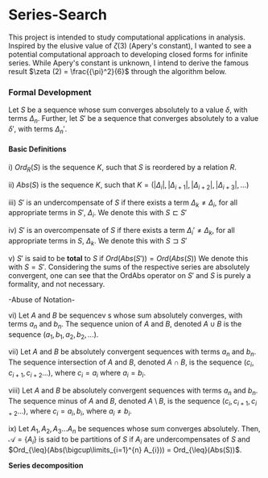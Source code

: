 # Series-Search

This project is intended to study computational applications in analysis. Inspired by the elusive value of $\zeta (3)$ (Apery's constant), I wanted to see a potential computational approach to developing closed forms for infinite series. While Apery's constant is unknown, I intend to derive the famous result $\zeta (2) = \frac{{\pi}^2}{6}$ through the algorithm below. 

### Formal Development

Let $S$ be a sequence whose sum converges absolutely to a value $\delta$, with terms $\Delta_n$. Further, let $S'$ be a sequence that converges absolutely to a value $\delta'$, with terms $\Delta_n'$. 

#### Basic Definitions

i) $Ord_R(S)$ is the sequence $K$, such that $S$ is reordered by a relation $R$.

ii) $Abs(S)$ is the sequence $K$, such that $K = (|\Delta_i|,|\Delta_{i+1}|,|\Delta_{i+2}|,|\Delta_{i+3}|,... )$

iii) $S'$ is an undercompensate of $S$ if there exists a term $\Delta_k \neq \Delta_i$, for all appropriate terms in $S'$, $\Delta_i$. We denote this with $S \sqsubset S'$

iv) $S'$ is an overcompensate of $S$ if there exists a term $\Delta_i' \neq \Delta_k$, for all appropriate terms in $S$, $\Delta_k$. We denote this with $S \sqsupset S'$

v) $S'$ is said to be **total** to $S$ if $Ord(Abs(S')) = Ord(Abs(S))$ We denote this with $S = S'$. Considering the sums of the respective series are absolutely convergent, one can see that the OrdAbs operator on $S'$ and $S$ is purely a formality, and not necessary.



-Abuse of Notation-

vi) Let $A$ and $B$ be sequencev s whose sum absolutely converges, with terms $a_n$ and $b_n$. The sequence union of $A$ and $B$, denoted $A \cup B$ is the sequence $(a_1, b_1, a_2, b_2, ...)$. 

vii) Let $A$ and $B$ be  absolutely convergent sequences with terms $a_n$ and $b_n$.  The sequence intersection of $A$ and $B$, denoted $A \cap B$, is the sequence $(c_i, c_{i+1}, c_{i+2}...)$, where $c_i = a_i$ where $a_i = b_i$.

viii) Let $A$ and $B$ be  absolutely convergent sequences with terms $a_n$ and $b_n$.  The sequence minus of $A$ and $B$, denoted $A \setminus B$, is the sequence $(c_i, c_{i+1}, c_{i+2}...)$, where $c_i = a_i, b_i,$ where $a_i \neq b_i$.

ix) Let $A_1, A_2, A_3... A_n$ be sequences whose sum converges absolutely. Then, $\mathcal{A} = \{A_i\}$ is said to be partitions of $S$ if $A_i$ are undercompensates of $S$ and $Ord_{\leq}(Abs(\bigcup\limits_{i=1}^{n} A_{i})) = Ord_{\leq}(Abs(S))$.

**Series decomposition**
